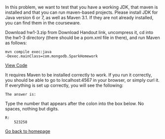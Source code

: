 In this problem, we want to test that you have a working JDK, that maven is installed and that you can run maven-based projects. Please install JDK for Java version 6 or 7, as well as Maven 3.1. If they are not already installed, you can find them in the courseware.

Download hw1-3.zip from Download Handout link, uncompress it, cd into the hw1-3 directory (there should be a pom.xml file in there), and run Maven as follows:

<code>mvn compile exec:java -Dexec.mainClass=com.mongodb.SparkHomework</code>

<a href="src/main/java/com/mongodb/SparkHomework.java">View Code</a>

It requires Maven to be installed correctly to work. If you run it correctly, you should be able to go to localhost:4567 in your browser, or simply curl it.
If everything is set up correctly, you will see the following:

<code>The answer is:</code>

Type the number that appears after the colon into the box below. No spaces, nothing but digits.

	R:
		523258

<a href="../../../master/README.md">Go back to homepage</a>
